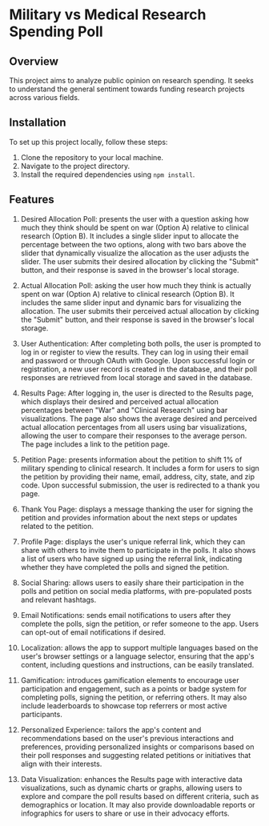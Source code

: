 # Military vs Medical Research Spending Poll

## Overview
This project aims to analyze public opinion on research spending. It seeks to understand the general sentiment towards funding research projects across various fields.

## Installation
To set up this project locally, follow these steps:
1. Clone the repository to your local machine.
2. Navigate to the project directory.
3. Install the required dependencies using `npm install`.

## Features

1. Desired Allocation Poll: presents the user with a question asking how much they think should be spent on war (Option A) relative to clinical research (Option B). It includes a single slider input to allocate the percentage between the two options, along with two bars above the slider that dynamically visualize the allocation as the user adjusts the slider. The user submits their desired allocation by clicking the "Submit" button, and their response is saved in the browser's local storage.

2. Actual Allocation Poll: asking the user how much they think is actually spent on war (Option A) relative to clinical research (Option B). It includes the same slider input and dynamic bars for visualizing the allocation. The user submits their perceived actual allocation by clicking the "Submit" button, and their response is saved in the browser's local storage.

3. User Authentication: After completing both polls, the user is prompted to log in or register to view the results. They can log in using their email and password or through OAuth with Google. Upon successful login or registration, a new user record is created in the database, and their poll responses are retrieved from local storage and saved in the database.

4. Results Page: After logging in, the user is directed to the Results page, which displays their desired and perceived actual allocation percentages between "War" and "Clinical Research" using bar visualizations. The page also shows the average desired and perceived actual allocation percentages from all users using bar visualizations, allowing the user to compare their responses to the average person. The page includes a link to the petition page.

5. Petition Page: presents information about the petition to shift 1% of military spending to clinical research. It includes a form for users to sign the petition by providing their name, email, address, city, state, and zip code. Upon successful submission, the user is redirected to a thank you page.

6. Thank You Page: displays a message thanking the user for signing the petition and provides information about the next steps or updates related to the petition.

7. Profile Page: displays the user's unique referral link, which they can share with others to invite them to participate in the polls. It also shows a list of users who have signed up using the referral link, indicating whether they have completed the polls and signed the petition.

8. Social Sharing: allows users to easily share their participation in the polls and petition on social media platforms, with pre-populated posts and relevant hashtags.

9. Email Notifications: sends email notifications to users after they complete the polls, sign the petition, or refer someone to the app. Users can opt-out of email notifications if desired.

10. Localization: allows the app to support multiple languages based on the user's browser settings or a language selector, ensuring that the app's content, including questions and instructions, can be easily translated.

11. Gamification: introduces gamification elements to encourage user participation and engagement, such as a points or badge system for completing polls, signing the petition, or referring others. It may also include leaderboards to showcase top referrers or most active participants.

12. Personalized Experience: tailors the app's content and recommendations based on the user's previous interactions and preferences, providing personalized insights or comparisons based on their poll responses and suggesting related petitions or initiatives that align with their interests.

13. Data Visualization: enhances the Results page with interactive data visualizations, such as dynamic charts or graphs, allowing users to explore and compare the poll results based on different criteria, such as demographics or location. It may also provide downloadable reports or infographics for users to share or use in their advocacy efforts.
